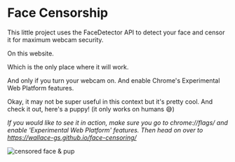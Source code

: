 # Face Censorship

This little project uses the FaceDetector API to detect your face and censor it for maximum webcam security.

On this website.

Which is the only place where it will work.

And only if you turn your webcam on. And enable Chrome's Experimental Web Platform features.

Okay, it may not be super useful in this context but it's pretty cool. And check it out, here's a puppy! (it only works on humans :sweat_smile:)

_If you would like to see it in action, make sure you go to chrome://flags/ and enable 'Experimental Web Platform' features. Then head on over to https://wallace-gs.github.io/face-censoring/_

![censored face & pup](./censor.gif)
